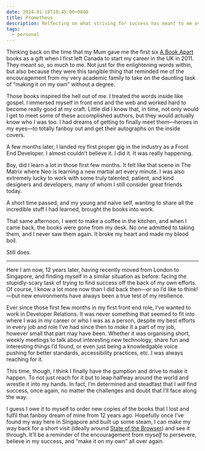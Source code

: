 ```yaml
---
date: 2024-01-18T19:45:00+0800
title: Prometheus
description: Relfecting on what striving for success has meant to me over the years until today.
tags:
  - personal
---
```


Thinking back on the time that my Mum gave me the first six [A Book Apart](https://abookapart.com) books as a gift when I first left Canada to start my career in the UK in 2011. They meant so, so much to me. Not just for the enlightening words within, but also because they were this tangible thing that reminded me of the encouragement from my very academic family to take on the daunting task of “making it on my own” without a degree.

Those books inspired the hell out of me. I treated the words inside like gospel. I immersed myself in front end and the web and worked hard to become really good at my craft. Little did I know that, in time, not only would I get to meet some of these accomplished authors, but they would actually know who *I* was too. I had dreams of getting to finally meet them—heroes in my eyes—to totally fanboy out and get their autographs on the inside covers.

A few months later, I landed my first proper gig in the industry as a Front End Developer. I almost couldn’t believe it. I did it. It was really happening.

Boy, did I learn a lot in those first few months. It felt like that scene in The Matrix where Neo is learning a new martial art every minute. I was also extremely lucky to work with some truly talented, patient, and kind designers and developers, many of whom I still consider great friends today.

A short time passed, and my young and naïve self, wanting to share all the incredible stuff I had learned, brought the books into work.

That same afternoon, I went to make a coffee in the kitchen, and when I came back, the books were gone from my desk. No one admitted to taking them, and I never saw them again. It broke my heart and made my blood boil.

Still does.

--------

Here I am now, 12 years later, having recently moved from London to Singapore, and finding myself in a similar situation as before: facing the stupidly-scary task of trying to find success off the back of my own efforts. Of course, I know a lot more now than I did back then—or so I’d like to think!—but new environments have always been a true test of my resilience.

Ever since those first few months in my first front end role, I’ve wanted to work in Developer Relations. It was never something that seemed to fit into where I was in my career or who I was as a person, despite my best efforts in every job and role I’ve had since then to *make* it a part of my job, however small that part may have been. Whether it was organising short, weekly meetings to talk about interesting new technology, share fun and interesting things I’d found, or even just being a knowledgable voice pushing for better standards, accessibility practices, etc. I was always reaching for it.

This time, though, I think I finally have the gumption and drive to make it happen. To not just reach for it but to leap halfway around the world and wrestle it into my hands. In fact, I’m determined and steadfast that I *will* find success, once again, no matter the challenges and doubt that I’ll face along the way.

I guess I owe it to myself to order new copies of the books that I lost and fulfil that fanboy dream of mine from 12 years ago. Hopefully once I’ve found my way here in Singapore and built up some steam, I can make my way back for a short visit (ideally around [State of the Browser](https://stateofthebrowser.com)) and see it through. It’ll be a reminder of the encouragement from *myself* to persevere, believe in my success, and “make it on my own” all over again.
